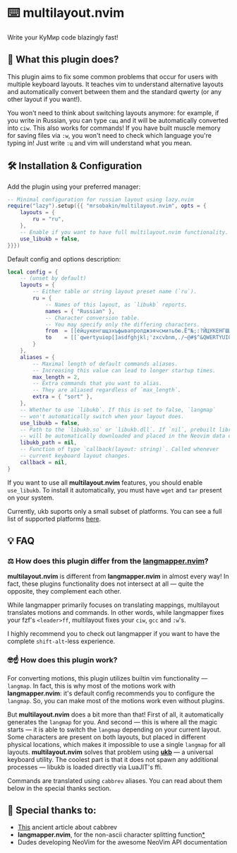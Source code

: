 # ⌨️  multilayout.nvim

Write your КуМир code blazingly fast!

## 🤔 What this plugin does?

This plugin aims to fix some common problems that occur for users with multiple keyboard layouts. It teaches vim to understand alternative layouts and automatically convert between them and the standard qwerty (or any other layout if you want!).

You won't need to think about switching layouts anymore: for example, if you write in Russian, you can type `сшц` and it will be automatically converted into `ciw`. This also works for commands! If you have built muscle memory for saving files via `:w`, you won't need to check which language you're typing in! Just write `:ц` and vim will understand what you mean.

## 🛠️ Installation & Configuration

Add the plugin using your preferred manager:

```lua
-- Minimal configuration for russian layout using lazy.nvim
require("lazy").setup({{ "mrsobakin/multilayout.nvim", opts = {
    layouts = {
        ru = "ru",
    },
    -- Enable if you want to have full multilayout.nvim functionality.
    use_libukb = false,
}}})
```

Default config and options description:

```lua
local config = {
    -- (unset by default)
    layouts = {
        -- Either table or string layout preset name (`ru`).
        ru = {
            -- Names of this layout, as `libukb` reports.
            names = { "Russian" },
            -- Character conversion table.
            -- You may specify only the differing characters.
            from  = [[ёйцукенгшщзхъфывапролджэячсмитьбю.Ё"№;:?ЙЦУКЕНГШЩЗХЪ/ФЫВАПРОЛДЖЭЯЧСМИТЬБЮ,]],
            to    = [[`qwertyuiop[]asdfghjkl;'zxcvbnm,./~@#$^&QWERTYUIOP{}|ASDFGHJKL:"ZXCVBNM<>?]],
        }
    },
    aliases = {
        -- Maximal length of default commands aliases.
        -- Increasing this value can lead to longer startup times.
        max_length = 2,
        -- Extra commands that you want to alias.
        -- They are aliased regardless of `max_length`.
        extra = { "sort" },
    },
    -- Whether to use `libukb`. If this is set to false, `langmap`
    -- won't automatically switch when your layout does.
    use_libukb = false,
    -- Path to the `libukb.so` or `libukb.dll`. If `nil`, prebuilt library
    -- will be automatically downloaded and placed in the Neovim data directory.
    libukb_path = nil,
    -- Function of type `callback(layout: string)`. Called whenever
    -- current keyboard layout changes.
    callback = nil,
}
```

If you want to use all **multilayout.nvim** features, you should enable `use_libukb`. To install it automatically, you must have `wget` and `tar` present on your system.

Currently, ukb suports only a small subset of platforms. You can see a full list of supported platforms [here](https://github.com/mrsobakin/ukb).

## 💡 FAQ

### ⚖️ How does this plugin differ from the [**langmapper.nvim**](https://github.com/Wansmer/langmapper.nvim)?

**multilayout.nvim** is different from **langmapper.nvim** in almost every way! In fact, these plugins functionality does not intersect at all — quite the opposite, they complement each other.

While langmapper primarily focuses on translating mappings, multilayout translates motions and commands. In other words, while langmapper fixes your fzf's `<leader>ff`, multilayout fixes your `ciw`, `gcc` and `:w`'s.

I highly recommend you to check out langmapper if you want to have the complete `shift-alt`-less experience.

### 🤓☝️ How does this plugin work?

For converting motions, this plugin utilizes builtin vim functionality — `langmap`. In fact, this is why most of the motions work with **langmapper.nvim**: it's default config recommends you to configure the `langmap`. So, you can make most of the motions work even without plugins.

But **multilayout.nvim** does a bit more than that! First of all, it automatically generates the `langmap` for you. And second — this is where all the magic starts — it is able to switch the `langmap` depending on your current layout. Some characters are present on both layouts, but placed in different physical locations, which makes it impossible to use a single `langmap` for all layouts. **multilayout.nvim** solves that problem using [**ukb**](https://github.com/mrsobakin/ukb) — a universal keyboard utility. The coolest part is that it does not spawn any additional processes — libukb is loaded directly via LuaJIT's ffi.

Commands are translated using `cabbrev` aliases. You can read about them below in the special thanks section.

## 🔗 Special thanks to:
- [This](https://vim.fandom.com/wiki/Replace_a_builtin_command_using_cabbrev) ancient article about cabbrev 
- **langmapper.nvim**, for the non-ascii character splitting function[*](https://github.com/Wansmer/langmapper.nvim/blob/main/lua/langmapper/helpers.lua)
- Dudes developing NeoVim for the awesome NeoVim API documentation
